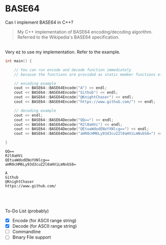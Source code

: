 # BASE64

Can I implement BASE64 in C++? 

> My C++ implementation of BASE64 encoding/decoding algorithm. Referred to the Wikipedia's BASE64 specification.

<br>
Very ez to use my implementation. Refer to the example.

```c++
int main() {

	// You can run encode and decode function immediately
	// because the functions are provided as static member functions of class BASE64.

	// encoding example
	cout << BASE64::BASE64Encode("A") << endl;									// QQ==
	cout << BASE64::BASE64Encode("Github") << endl;								// R2l0aHVi
	cout << BASE64::BASE64Encode("@KnightChaser") << endl;						// QEtuaWdodENoYXNlcg==
	cout << BASE64::BASE64Encode("https://www.github.com/") << endl;			// aHR0cHM6Ly93d3cuZ2l0aHViLmNvbS8=

	// decoding example
	cout << endl;
	cout << BASE64::BASE64Decode("QQ==") << endl;								// A
	cout << BASE64::BASE64Decode("R2l0aHVi") << endl;							// Github
	cout << BASE64::BASE64Decode("QEtuaWdodENoYXNlcg==") << endl;				// @KnightChaser
	cout << BASE64::BASE64Decode("aHR0cHM6Ly93d3cuZ2l0aHViLmNvbS8=") << endl;	// https://www.github.com

}
```
```
QQ==
R2l0aHVi
QEtuaWdodENoYXNlcg==
aHR0cHM6Ly93d3cuZ2l0aHViLmNvbS8=

A
Github
@KnightChaser
https://www.github.com/
```


<br><br><br>
To-Do List (probably)
- [X] Encode (for ASCII range string)
- [x] Decode (for ASCII range string)
- [ ] Commandline
- [ ] Binary File support 
